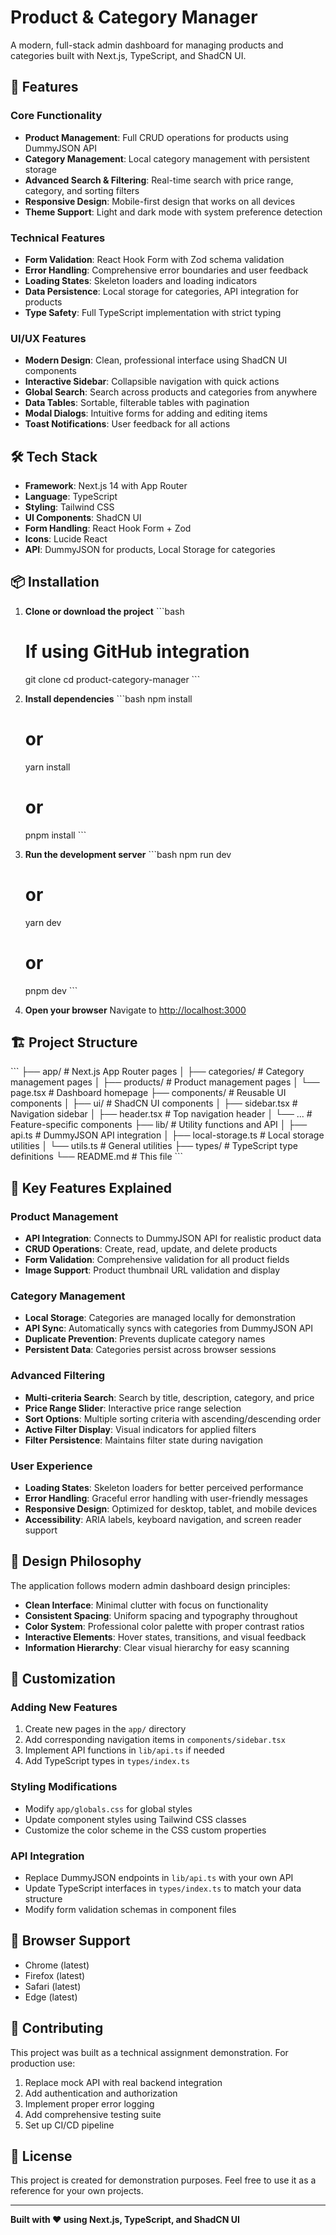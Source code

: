 # Product & Category Manager

A modern, full-stack admin dashboard for managing products and categories built with Next.js, TypeScript, and ShadCN UI.

## 🚀 Features

### Core Functionality
- **Product Management**: Full CRUD operations for products using DummyJSON API
- **Category Management**: Local category management with persistent storage
- **Advanced Search & Filtering**: Real-time search with price range, category, and sorting filters
- **Responsive Design**: Mobile-first design that works on all devices
- **Theme Support**: Light and dark mode with system preference detection

### Technical Features
- **Form Validation**: React Hook Form with Zod schema validation
- **Error Handling**: Comprehensive error boundaries and user feedback
- **Loading States**: Skeleton loaders and loading indicators
- **Data Persistence**: Local storage for categories, API integration for products
- **Type Safety**: Full TypeScript implementation with strict typing

### UI/UX Features
- **Modern Design**: Clean, professional interface using ShadCN UI components
- **Interactive Sidebar**: Collapsible navigation with quick actions
- **Global Search**: Search across products and categories from anywhere
- **Data Tables**: Sortable, filterable tables with pagination
- **Modal Dialogs**: Intuitive forms for adding and editing items
- **Toast Notifications**: User feedback for all actions

## 🛠️ Tech Stack

- **Framework**: Next.js 14 with App Router
- **Language**: TypeScript
- **Styling**: Tailwind CSS
- **UI Components**: ShadCN UI
- **Form Handling**: React Hook Form + Zod
- **Icons**: Lucide React
- **API**: DummyJSON for products, Local Storage for categories

## 📦 Installation

1. **Clone or download the project**
   \`\`\`bash
   # If using GitHub integration
   git clone <repository-url>
   cd product-category-manager
   \`\`\`

2. **Install dependencies**
   \`\`\`bash
   npm install
   # or
   yarn install
   # or
   pnpm install
   \`\`\`

3. **Run the development server**
   \`\`\`bash
   npm run dev
   # or
   yarn dev
   # or
   pnpm dev
   \`\`\`

4. **Open your browser**
   Navigate to [http://localhost:3000](http://localhost:3000)

## 🏗️ Project Structure

\`\`\`
├── app/                    # Next.js App Router pages
│   ├── categories/         # Category management pages
│   ├── products/          # Product management pages
│   └── page.tsx           # Dashboard homepage
├── components/            # Reusable UI components
│   ├── ui/               # ShadCN UI components
│   ├── sidebar.tsx       # Navigation sidebar
│   ├── header.tsx        # Top navigation header
│   └── ...               # Feature-specific components
├── lib/                  # Utility functions and API
│   ├── api.ts           # DummyJSON API integration
│   ├── local-storage.ts # Local storage utilities
│   └── utils.ts         # General utilities
├── types/               # TypeScript type definitions
└── README.md           # This file
\`\`\`

## 🎯 Key Features Explained

### Product Management
- **API Integration**: Connects to DummyJSON API for realistic product data
- **CRUD Operations**: Create, read, update, and delete products
- **Form Validation**: Comprehensive validation for all product fields
- **Image Support**: Product thumbnail URL validation and display

### Category Management
- **Local Storage**: Categories are managed locally for demonstration
- **API Sync**: Automatically syncs with categories from DummyJSON API
- **Duplicate Prevention**: Prevents duplicate category names
- **Persistent Data**: Categories persist across browser sessions

### Advanced Filtering
- **Multi-criteria Search**: Search by title, description, category, and price
- **Price Range Slider**: Interactive price range selection
- **Sort Options**: Multiple sorting criteria with ascending/descending order
- **Active Filter Display**: Visual indicators for applied filters
- **Filter Persistence**: Maintains filter state during navigation

### User Experience
- **Loading States**: Skeleton loaders for better perceived performance
- **Error Handling**: Graceful error handling with user-friendly messages
- **Responsive Design**: Optimized for desktop, tablet, and mobile devices
- **Accessibility**: ARIA labels, keyboard navigation, and screen reader support

## 🎨 Design Philosophy

The application follows modern admin dashboard design principles:

- **Clean Interface**: Minimal clutter with focus on functionality
- **Consistent Spacing**: Uniform spacing and typography throughout
- **Color System**: Professional color palette with proper contrast ratios
- **Interactive Elements**: Hover states, transitions, and visual feedback
- **Information Hierarchy**: Clear visual hierarchy for easy scanning

## 🔧 Customization

### Adding New Features
1. Create new pages in the `app/` directory
2. Add corresponding navigation items in `components/sidebar.tsx`
3. Implement API functions in `lib/api.ts` if needed
4. Add TypeScript types in `types/index.ts`

### Styling Modifications
- Modify `app/globals.css` for global styles
- Update component styles using Tailwind CSS classes
- Customize the color scheme in the CSS custom properties

### API Integration
- Replace DummyJSON endpoints in `lib/api.ts` with your own API
- Update TypeScript interfaces in `types/index.ts` to match your data structure
- Modify form validation schemas in component files

## 📱 Browser Support

- Chrome (latest)
- Firefox (latest)
- Safari (latest)
- Edge (latest)

## 🤝 Contributing

This project was built as a technical assignment demonstration. For production use:

1. Replace mock API with real backend integration
2. Add authentication and authorization
3. Implement proper error logging
4. Add comprehensive testing suite
5. Set up CI/CD pipeline

## 📄 License

This project is created for demonstration purposes. Feel free to use it as a reference for your own projects.

---

**Built with ❤️ using Next.js, TypeScript, and ShadCN UI**
